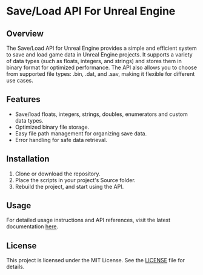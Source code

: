 # Save/Load API For Unreal Engine
## Overview
The Save/Load API for Unreal Engine provides a simple and efficient system to save and load game data in Unreal Engine projects. It supports a variety of data types (such as floats, integers, and strings) and stores them in binary format for optimized performance. The API also allows you to choose from supported file types: .bin, .dat, and .sav, making it flexible for different use cases.

## Features
- Save/load floats, integers, strings, doubles, enumerators and custom data types.
- Optimized binary file storage.
- Easy file path management for organizing save data.
- Error handling for safe data retrieval.
## Installation
1. Clone or download the repository.
2. Place the scripts in  your project's Source folder.
3. Rebuild the project, and start using the API.

## Usage
For detailed usage instructions and API references, visit the latest documentation [here](https://umutege38.github.io/Save-Load-API-For-Unreal-Engine-Documentation/example-usages-of-the-api.html).

## License
This project is licensed under the MIT License. See the [LICENSE](https://github.com/umutege38/Save-Load-API-For-Unreal-Engine/blob/main/LICENSE) file for details.
